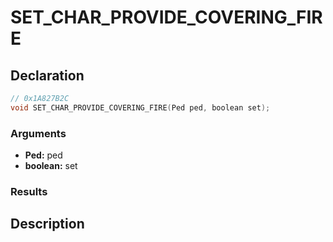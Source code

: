 # SET_CHAR_PROVIDE_COVERING_FIRE

## Declaration
```cpp
// 0x1A827B2C
void SET_CHAR_PROVIDE_COVERING_FIRE(Ped ped, boolean set);
```

### Arguments
- **Ped:** ped
- **boolean:** set

### Results

## Description
